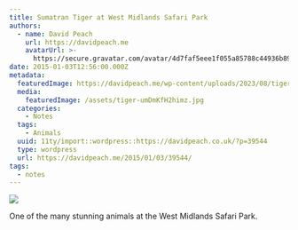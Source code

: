 ```yaml
---
title: Sumatran Tiger at West Midlands Safari Park
authors:
  - name: David Peach
    url: https://davidpeach.me
    avatarUrl: >-
      https://secure.gravatar.com/avatar/4d7faf5eee1f055a85788c44936b8995eaab6dfb004e7854ec747ccb272e91ee?s=96&d=mm&r=g
date: 2015-01-03T12:56:00.000Z
metadata:
  featuredImage: https://davidpeach.me/wp-content/uploads/2023/08/tiger.jpg
  media:
    featuredImage: /assets/tiger-umDmKfH2himz.jpg
  categories:
    - Notes
  tags:
    - Animals
  uuid: 11ty/import::wordpress::https://davidpeach.co.uk/?p=39544
  type: wordpress
  url: https://davidpeach.me/2015/01/03/39544/
tags:
  - notes
---
```

[![](/assets/tiger-768x576-u7RUmLbmMMSn.jpg)](/assets/tiger-768x576-u7RUmLbmMMSn.jpg)

One of the many stunning animals at the West Midlands Safari Park.
